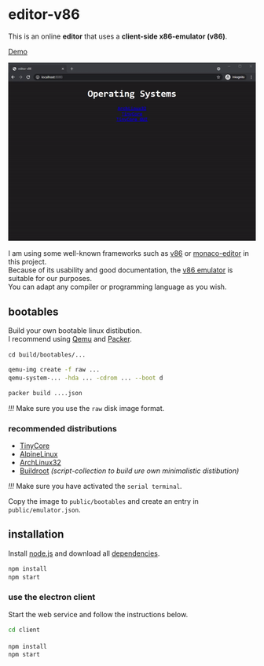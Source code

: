 # editor-v86

This is an online **editor** that uses a **client-side x86-emulator (v86)**.  
  
[Demo](https://editor-v86.glitch.me)  
  
![editor-v86](preview.gif "editor-v86")  
  
I am using some well-known frameworks such as [v86](https://github.com/copy/v86) or [monaco-editor](https://microsoft.github.io/monaco-editor/) in this project.  
Because of its usability and good documentation, the [v86 emulator](https://github.com/copy/v86) is suitable for our purposes.  
You can adapt any compiler or programming language as you wish.  
  
## bootables

Build your own bootable linux distibution.  
I recommend using [Qemu](https://www.qemu.org/download) and [Packer](https://www.packer.io/downloads).  
  
`cd build/bootables/...`  
  
```bash
qemu-img create -f raw ...
qemu-system-... -hda ... -cdrom ... --boot d 
```

```bash
packer build ....json
```
  
*!!!* Make sure you use the `raw` disk image format.  
  
### recommended distributions

- [TinyCore](http://tinycorelinux.net/)  
- [AlpineLinux](https://www.alpinelinux.org/)  
- [ArchLinux32](https://archlinux32.org/)  
- [Buildroot](https://buildroot.org/) _(script-collection to build ure own minimalistic distibution)_  
  
*!!!* Make sure you have activated the `serial terminal`.  
  
Copy the image to `public/bootables` and create an entry in `public/emulator.json`. 
  
## installation

Install [node.js](https://nodejs.org) and download all [dependencies](package.json).  

```bash
npm install
npm start
```

### use the electron client

Start the web service and follow the instructions below.
  
```bash
cd client

npm install
npm start
```
